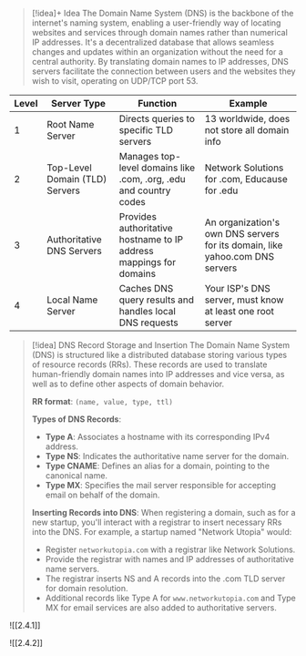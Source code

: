 
> [!idea]+ Idea
> The Domain Name System (DNS) is the backbone of the internet's naming system, enabling a user-friendly way of locating websites and services through domain names rather than numerical IP addresses. It's a decentralized database that allows seamless changes and updates within an organization without the need for a central authority. By translating domain names to IP addresses, DNS servers facilitate the connection between users and the websites they wish to visit, operating on UDP/TCP port 53.

| Level | Server Type                    | Function                                                           | Example                                                                      |
| ----- | ------------------------------ | ------------------------------------------------------------------ | ---------------------------------------------------------------------------- |
| 1     | Root Name Server               | Directs queries to specific TLD servers                            | 13 worldwide, does not store all domain info                                 |
| 2     | Top-Level Domain (TLD) Servers | Manages top-level domains like .com, .org, .edu and country codes  | Network Solutions for .com, Educause for .edu                                |
| 3     | Authoritative DNS Servers      | Provides authoritative hostname to IP address mappings for domains | An organization's own DNS servers for its domain, like yahoo.com DNS servers |
| 4     | Local Name Server              | Caches DNS query results and handles local DNS requests            | Your ISP's DNS server, must know at least one root server                    |


> [!idea] DNS Record Storage and Insertion
> The Domain Name System (DNS) is structured like a distributed database storing various types of resource records (RRs). These records are used to translate human-friendly domain names into IP addresses and vice versa, as well as to define other aspects of domain behavior.
> 
> **RR format**: `(name, value, type, ttl)`
> 
> **Types of DNS Records**:
> - **Type A**: Associates a hostname with its corresponding IPv4 address.
> - **Type NS**: Indicates the authoritative name server for the domain.
> - **Type CNAME**: Defines an alias for a domain, pointing to the canonical name.
> - **Type MX**: Specifies the mail server responsible for accepting email on behalf of the domain.
> 
> **Inserting Records into DNS**:
> When registering a domain, such as for a new startup, you'll interact with a registrar to insert necessary RRs into the DNS. For example, a startup named "Network Utopia" would:
> - Register `networkutopia.com` with a registrar like Network Solutions.
> - Provide the registrar with names and IP addresses of authoritative name servers.
> - The registrar inserts NS and A records into the .com TLD server for domain resolution.
> - Additional records like Type A for `www.networkutopia.com` and Type MX for email services are also added to authoritative servers.


![[2.4.1]]

![[2.4.2]]